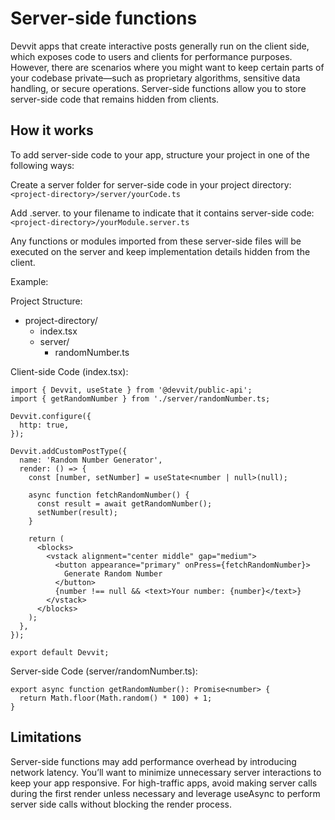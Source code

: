 # Server-side functions

Devvit apps that create interactive posts generally run on the client side, which exposes code to users and clients for performance purposes. However, there are scenarios where you might want to keep certain parts of your codebase private—such as proprietary algorithms, sensitive data handling, or secure operations. Server-side functions allow you to store server-side code that remains hidden from clients.

## How it works

To add server-side code to your app, structure your project in one of the following ways:

Create a server folder for server-side code in your project directory: `<project-directory>/server/yourCode.ts`

Add .server. to your filename to indicate that it contains server-side code: `<project-directory>/yourModule.server.ts`

Any functions or modules imported from these server-side files will be executed on the server and keep implementation details hidden from the client.

Example:

Project Structure:

- project-directory/
  - index.tsx
  - server/
    - randomNumber.ts

Client-side Code (index.tsx):

```tsx
import { Devvit, useState } from '@devvit/public-api';
import { getRandomNumber } from './server/randomNumber.ts;

Devvit.configure({
  http: true,
});

Devvit.addCustomPostType({
  name: 'Random Number Generator',
  render: () => {
    const [number, setNumber] = useState<number | null>(null);

    async function fetchRandomNumber() {
      const result = await getRandomNumber();
      setNumber(result);
    }

    return (
      <blocks>
        <vstack alignment="center middle" gap="medium">
          <button appearance="primary" onPress={fetchRandomNumber}>
            Generate Random Number
          </button>
          {number !== null && <text>Your number: {number}</text>}
        </vstack>
      </blocks>
    );
  },
});

export default Devvit;
```

Server-side Code (server/randomNumber.ts):

```tsx
export async function getRandomNumber(): Promise<number> {
  return Math.floor(Math.random() * 100) + 1;
}
```

## Limitations

Server-side functions may add performance overhead by introducing network latency. You’ll want to minimize unnecessary server interactions to keep your app responsive. For high-traffic apps, avoid making server calls during the first render unless necessary and leverage useAsync to perform server side calls without blocking the render process.
